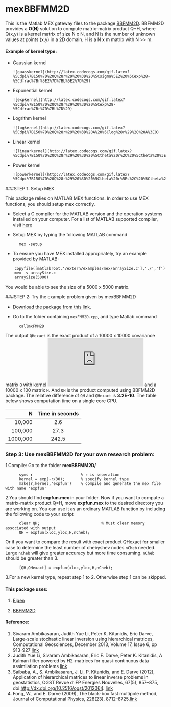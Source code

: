 mexBBFMM2D
==========

This is the Matlab MEX gateway files to the package [BBFMM2D](https://github.com/sivaramambikasaran/BBFMM2D).
BBFMM2D provides a __O(N)__ solution to compute matrix-matrix product Q*H, where Q(x,y) is a kernel matrix of size N x N, and N is the number of unknown values at points (x,y) in a 2D domain. 
H is a N x m matrix with N >> m. 

#### Example of kernel type:
+ Gaussian kernel 

      ![guasskernel](http://latex.codecogs.com/gif.latex?%5Cdpi%7B150%7D%20Q%28r%29%20%3D%20%5Csigma%5E2%20%5Cexp%28-%5Cdfrac%7Br%5E2%7D%7BL%5E2%7D%29)

+ Exponential kernel

      ![expkernel](http://latex.codecogs.com/gif.latex?%5Cdpi%7B150%7D%20Q%28r%29%20%3D%20%5Cexp%28-%5Cdfrac%7Br%7D%7BL%7D%29)

+ Logrithm kernel

      ![logkernel](http://latex.codecogs.com/gif.latex?%5Cdpi%7B150%7D%20Q%28r%29%20%3D%20A%20%5Clog%28r%29%2C%20A%3E0)

+ Linear kernel

      ![linearkernel](http://latex.codecogs.com/gif.latex?%5Cdpi%7B150%7D%20Q%28r%29%20%3D%20%5Ctheta%20r%2C%20%5Ctheta%20%3E0)

+ Power kernel

      ![powerkernel](http://latex.codecogs.com/gif.latex?%5Cdpi%7B150%7D%20Q%28r%29%20%3D%20%5Ctheta%20r%5Es%2C%20%5Ctheta%20%3E0%2C%200%20%3Cs%20%3C2)
        

###STEP 1: Setup MEX

This package relies on MATLAB MEX functions. In order to use MEX functions, you should setup mex correctly.

- Select a C compiler for the MATLAB version and the operation systems installed on your computer. For a list of MATLAB supported compiler, visit [here](http://www.mathworks.com/support/sysreq/previous_releases.html)

- Setup MEX by typing the following MATLAB command

```
      mex -setup 
```

- To ensure you have MEX installed appropriately, try an example provided by MATLAB:

```
	copyfile([matlabroot,'/extern/examples/mex/arraySize.c'],'./','f')
	mex -v arraySize.c
	arraySize(5000)
```
You would be able to see the size of a 5000 x 5000 matrix.

###STEP 2: Try the example problem given by mexBBFMM2D

- [Download the package from this link](https://www.dropbox.com/sh/ba9mt40msyy673t/dwAZAIb35f).

- Go to the folder containing `mexFMM2D.cpp`, and type Matlab command  

```
      callmxFMM2D
```

The output `QHexact` is the exact product of a 10000 x 10000 covariance matrix `Q` with kernel ![equation](http://latex.codecogs.com/gif.latex?Q%28h%29%20%3D%20%5Cexp%28-%5Cdfrac%7B%5Csqrt%7Bh%7D%7D%7B30%7D%29) and a 10000 x 100 matrix `H`. And `QH` is the product computed using BBFMM2D package. The relative difference of `QH` and `QHexact` is __3.2E-10__. The table below shows computation time on a single core CPU.

|   N      |  Time in seconds  |     
| -------: |:-----------------:|   
| 10,000   |                2.6|
| 100,000  |               27.3|  
| 1000,000 |              242.5|   

### Step 3: Use mexBBFMM2D for your own research problem:

1.Compile: Go to the folder __mexBBFMM2D/__ 
```
      syms r                     % r is seperation 
      kernel = exp(-r/30);       % specify kernel type
      make(r,kernel,'expfun')    % compile and generate the mex file with name 'expfun'
```

2.You should find __expfun.mex__ in your folder. Now if you want to compute a matrix-matrix product Q*H, move __expfun.mex__ to the desired directory you are working on. You can use it as an ordinary MATLAB function by including the following code to your script

```
      clear QH;                           % Must clear memory associated with output
      QH = expfun(xloc,yloc,H,nCheb);       
```
  Or if you want to compare the result with exact product QHexact for smaller case to determine the least number of chebyshev nodes `nCheb` needed. Large `nCheb` will give greater accuracy but more time consuming. `nCheb` should be greater than 3.
```
      [QH,QHexact] = expfun(xloc,yloc,H,nCheb);
```

3.For a new kernel type, repeat step 1 to 2. Otherwise step 1 can be skipped. 

#### This package uses:

1. [Eigen](http://eigen.tuxfamily.org/index.php?title=Main_Page)

2. [BBFMM2D](https://github.com/sivaramambikasaran/BBFMM2D)

#### Reference:
1. Sivaram Ambikasaran, Judith Yue Li, Peter K. Kitanidis, Eric Darve, Large-scale stochastic linear inversion using hierarchical matrices, Computational Geosciences, December 2013, Volume 17, Issue 6, pp 913-927 [link](http://link.springer.com/article/10.1007%2Fs10596-013-9364-0)
2. Judith Yue Li, Sivaram Ambikasaran, Eric F. Darve, Peter K. Kitanidis, A Kalman filter powered by H2-matrices for quasi-continuous data assimilation problems [link](https://www.dropbox.com/s/xxjdvixq7py4bhp/HiKF.pdf)
3. Saibaba, A., S. Ambikasaran, J. Li, P. Kitanidis, and E. Darve (2012), Application of hierarchical matrices to linear inverse problems in geostatistics, OGST Revue d’IFP Energies Nouvelles, 67(5), 857–875, doi:http://dx.doi.org/10.2516/ogst/2012064. [link](http://ogst.ifpenergiesnouvelles.fr/articles/ogst/abs/2012/05/ogst120061/ogst120061.html)
4. Fong, W., and E. Darve (2009), The black-box fast multipole method, Journal of Computational Physics, 228(23), 8712–8725.[link](http://www.logos.t.u-tokyo.ac.jp/~tau/Darve_bbfmm_2009.pdf)

<script type="text/javascript"
   src="http://cdn.mathjax.org/mathjax/latest/MathJax.js?config=TeX-AMS-MML_HTMLorMML"></script>
